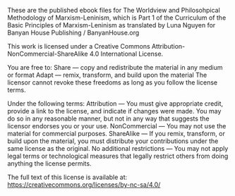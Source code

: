 These are the published ebook files for The Worldview and Philosohpical Methodology of Marxism-Leninism, which
is Part 1 of the Curriculum of the Basic Principles of Marxism-Leninism as translated by Luna Nguyen for
Banyan House Publishing / BanyanHouse.org

This work is licensed under a Creative Commons Attribution-NonCommercial-ShareAlike 4.0 International License.

You are free to:
Share — copy and redistribute the material in any medium or format
Adapt — remix, transform, and build upon the material
The licensor cannot revoke these freedoms as long as you follow the license terms.

Under the following terms:
Attribution — You must give appropriate credit, provide a link to the license, and
indicate if changes were made. You may do so in any reasonable manner, but not in any
way that suggests the licensor endorses you or your use.
NonCommercial — You may not use the material for commercial purposes.
ShareAlike — If you remix, transform, or build upon the material, you must distribute
your contributions under the same license as the original.
No additional restrictions — You may not apply legal terms or technological measures
that legally restrict others from doing anything the license permits.

The full text of this license is available at:
https://creativecommons.org/licenses/by-nc-sa/4.0/
